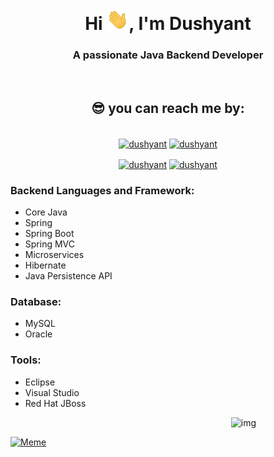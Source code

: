 <div align="center">
<h1 align="center">Hi <img width="35" src="https://github.com/1999AZZAR/1999AZZAR/blob/main/resources/img/waving.gif">, I'm Dushyant</h1>
<h3 align="center">A passionate Java Backend Developer</h3>
</div>
<br>
<div>
    <h2 align="center">😎 you can reach me by:</h2>
    <p align="center">
      <br/>
      <a href="https://www.linkedin.com/in/dushyantsuthar/" target="blank"><img align="center"
         src="https://img.shields.io/badge/linkedin-%231DA1F2.svg?style=for-the-badge&logo=linkedin&logoColor=white"
         alt="dushyant" height="30"/></a>
      <a href="https://mailto:daksh919@gmail.com" target="blank"><img align="center"
         src="https://img.shields.io/badge/gmail-EA4335.svg?style=for-the-badge&logo=gmail&logoColor=white"
         alt="dushyant" height="30"/></a>
    </p>
  <p align="center">
      <a href="https://instagram.com/kya.yaar.dushyant/" target="blank"><img align="center"
         src="https://img.shields.io/badge/instagram-%23E4405F.svg?style=for-the-badge&logo=Instagram&logoColor=white"
         alt="dushyant" height="30"/></a>
      <a href="https://wa.me/+919024434446" target="blank"><img align="center"
         src="https://img.shields.io/badge/whatsapp-4B7F1.svg?style=for-the-badge&logo=whatsapp&logoColor=white"
         alt="dushyant" height="30"/></a>
      <br>
    </p>
</div>

<h3>Backend Languages and Framework:</h3>
<ul>
    <li>Core Java</li>
    <li>Spring</li>
    <li>Spring Boot</li>
    <li>Spring MVC</li>
    <li>Microservices</li>
    <li>Hibernate</li>
    <li>Java Persistence API</li>
</ul>

<h3>Database:</h3>
<ul>
    <li>MySQL</li>
    <li>Oracle</li>
</ul>

<h3>Tools:</h3>
<ul>
    <li>Eclipse</li>
    <li>Visual Studio</li>
     <li>Red Hat JBoss</li>
</ul>

<img src="https://c.tenor.com/whgQwNlVvNkAAAAi/xero-code.gif" alt="img" width="30%" align="right"/>
  
 <br>

<a href="https://github.com/techytushar/random-memer"><img src='https://random-memer.herokuapp.com/' title="Meme" height="400"></a>
